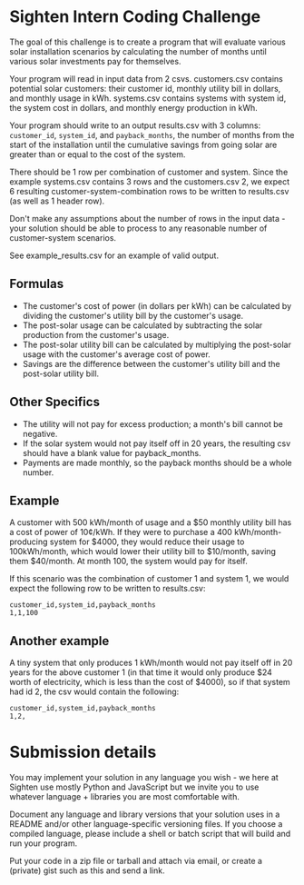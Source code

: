 # Sighten Intern Coding Challenge

The goal of this challenge is to create a program that will evaluate various solar installation scenarios by calculating the number of months until various solar investments pay for themselves.

Your program will read in input data from 2 csvs.
customers.csv contains potential solar customers: their customer id, monthly utility bill in dollars, and monthly usage in kWh.
systems.csv contains systems with system id, the system cost in dollars, and monthly energy production in kWh.

Your program should write to an output results.csv with 3 columns: `customer_id`, `system_id`, and `payback_months`, the number of months from the start of the installation until the cumulative savings from going solar are greater than or equal to the cost of the system.

There should be 1 row per combination of customer and system. Since the example systems.csv contains 3 rows and the customers.csv 2, we expect 6 resulting customer-system-combination rows to be written to results.csv (as well as 1 header row).

Don't make any assumptions about the number of rows in the input data - your solution should be able to process to any reasonable number of customer-system scenarios.

See example_results.csv for an example of valid output.

## Formulas

- The customer's cost of power (in dollars per kWh) can be calculated by dividing the customer's utility bill by the customer's usage.
- The post-solar usage can be calculated by subtracting the solar production from the customer's usage.
- The post-solar utility bill can be calculated by multiplying the post-solar usage with the customer's average cost of power.
- Savings are the difference between the customer's utility bill and the post-solar utility bill.

## Other Specifics

- The utility will not pay for excess production; a month's bill cannot be negative.
- If the solar system would not pay itself off in 20 years, the resulting csv should have a blank value for payback_months.
- Payments are made monthly, so the payback months should be a whole number.

## Example

A customer with 500 kWh/month of usage and a $50 monthly utility bill has a cost of power of 10¢/kWh. If they were to purchase a 400 kWh/month-producing system for $4000, they would reduce their usage to 100kWh/month, which would lower their utility bill to $10/month, saving them $40/month. At month 100, the system would pay for itself.

If this scenario was the combination of customer 1 and system 1, we would expect the following row to be written to results.csv:

```csv
customer_id,system_id,payback_months
1,1,100
```

## Another example

A tiny system that only produces 1 kWh/month would not pay itself off in 20 years for the above customer 1 (in that time it would only produce $24 worth of electricity, which is less than the cost of $4000), so if that system had id 2, the csv would contain the following:

```csv
customer_id,system_id,payback_months
1,2,
```

# Submission details

You may implement your solution in any language you wish - we here at Sighten use mostly Python and JavaScript but we invite you to use whatever language + libraries you are most comfortable with.

Document any language and library versions that your solution uses in a README and/or other language-specific versioning files. If you choose a compiled language, please include a shell or batch script that will build and run your program.

Put your code in a zip file or tarball and attach via email, or create a (private) gist such as this and send a link.
